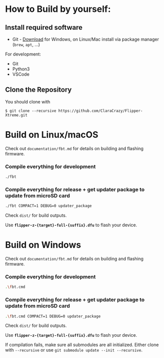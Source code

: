 
# How to Build by yourself:

## Install required software

- Git - [Download](https://git-scm.com/downloads) for Windows, on Linux/Mac install via package manager (`brew`, `apt`, ...)

For development:
- Git
- Python3
- VSCode

## Clone the Repository

You should clone with 
```shell
$ git clone --recursive https://github.com/ClaraCrazy/Flipper-Xtreme.git
```

# Build on Linux/macOS

Check out `documentation/fbt.md` for details on building and flashing firmware. 

### Compile everything for development

```sh
./fbt
```

### Compile everything for release + get updater package to update from microSD card

```sh
./fbt COMPACT=1 DEBUG=0 updater_package
```

Check `dist/` for build outputs.

Use **`flipper-z-{target}-full-{suffix}.dfu`** to flash your device.


# Build on Windows

Check out `documentation/fbt.md` for details on building and flashing firmware. 

### Compile everything for development

```sh
.\fbt.cmd
```

### Compile everything for release + get updater package to update from microSD card

```sh
.\fbt.cmd COMPACT=1 DEBUG=0 updater_package
```

Check `dist/` for build outputs.

Use **`flipper-z-{target}-full-{suffix}.dfu`** to flash your device.



If compilation fails, make sure all submodules are all initialized. Either clone with `--recursive` or use `git submodule update --init --recursive`.
